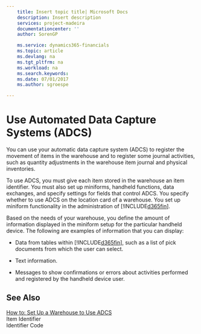 ```yaml
---
    title: Insert topic title| Microsoft Docs
    description: Insert description
    services: project-madeira
    documentationcenter: ''
    author: SorenGP

    ms.service: dynamics365-financials
    ms.topic: article
    ms.devlang: na
    ms.tgt_pltfrm: na
    ms.workload: na
    ms.search.keywords:
    ms.date: 07/01/2017
    ms.author: sgroespe

---
```

# Use Automated Data Capture Systems (ADCS)
You can use your automatic data capture system \(ADCS\) to register the movement of items in the warehouse and to register some journal activities, such as quantity adjustments in the warehouse item journal and physical inventories.  
  
 To use ADCS, you must give each item stored in the warehouse an item identifier. You must also set up miniforms, handheld functions, data exchanges, and specify settings for fields that control ADCS. You specify whether to use ADCS on the location card of a warehouse. You set up miniform functionality in the administration of [!INCLUDE[d365fin](../../includes/d365fin_md.md)].  
  
 Based on the needs of your warehouse, you define the amount of information displayed in the miniform setup for the particular handheld device. The following are examples of information that you can display:  
  
-   Data from tables within [!INCLUDE[d365fin](../../includes/d365fin_md.md)], such as a list of pick documents from which the user can select.  
  
-   Text information.  
  
-   Messages to show confirmations or errors about activities performed and registered by the handheld device user.  
  
## See Also  
 [How to: Set Up a Warehouse to Use ADCS](../how-to-set-up-a-warehouse-to-use-adcs.md)   
 Item Identifier   
 Identifier Code